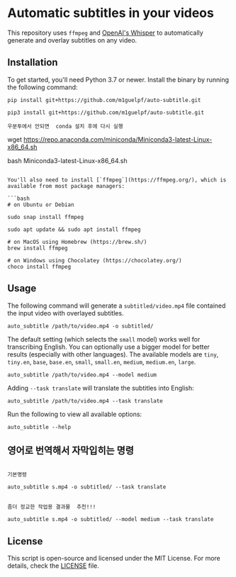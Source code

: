 # Automatic subtitles in your videos

This repository uses `ffmpeg` and [OpenAI's Whisper](https://openai.com/blog/whisper) to automatically generate and overlay subtitles on any video.

## Installation

To get started, you'll need Python 3.7 or newer. Install the binary by running the following command:

    pip install git+https://github.com/m1guelpf/auto-subtitle.git
    
    pip3 install git+https://github.com/m1guelpf/auto-subtitle.git 
    
    우분투에서 안되면  conda 설치 후에 다시 실행  

wget https://repo.anaconda.com/miniconda/Miniconda3-latest-Linux-x86_64.sh

bash Miniconda3-latest-Linux-x86_64.sh
```

You'll also need to install [`ffmpeg`](https://ffmpeg.org/), which is available from most package managers:

```bash
# on Ubuntu or Debian

sudo snap install ffmpeg

sudo apt update && sudo apt install ffmpeg

# on MacOS using Homebrew (https://brew.sh/)
brew install ffmpeg

# on Windows using Chocolatey (https://chocolatey.org/)
choco install ffmpeg
```

## Usage

The following command will generate a `subtitled/video.mp4` file contained the input video with overlayed subtitles.

    auto_subtitle /path/to/video.mp4 -o subtitled/

The default setting (which selects the `small` model) works well for transcribing English. You can optionally use a bigger model for better results (especially with other languages). The available models are `tiny`, `tiny.en`, `base`, `base.en`, `small`, `small.en`, `medium`, `medium.en`, `large`.

    auto_subtitle /path/to/video.mp4 --model medium

Adding `--task translate` will translate the subtitles into English:

    auto_subtitle /path/to/video.mp4 --task translate

Run the following to view all available options:

    auto_subtitle --help
    
    
    
## 영어로 번역해서 자막입히는 명령
```

기본명령 

auto_subtitle s.mp4 -o subtitled/ --task translate


좀더 정교한 작업용 결과물  추천!!! 

auto_subtitle s.mp4 -o subtitled/ --model medium --task translate

```



## License

This script is open-source and licensed under the MIT License. For more details, check the [LICENSE](LICENSE) file.
